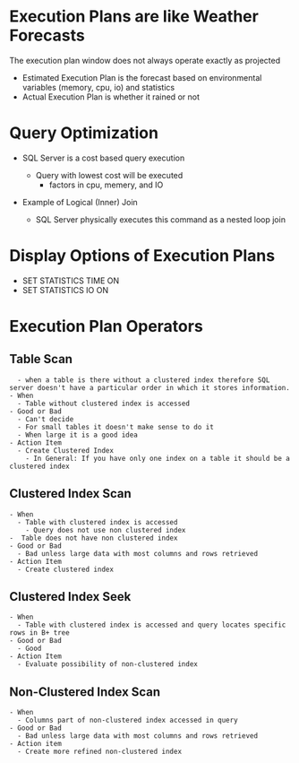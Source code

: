 # Execution Plans are like Weather Forecasts
  The execution plan window does not always operate exactly as projected
  - Estimated Execution Plan is the forecast based on environmental variables (memory, cpu, io) and statistics
  - Actual Execution Plan is whether it rained or not

# Query Optimization

 - SQL Server is a cost based query execution 
   - Query with lowest cost will be executed
     - factors in cpu, memery, and IO
 
 - Example of Logical (Inner) Join
   - SQL Server physically executes this command as a nested loop join

# Display Options of Execution Plans

 - SET STATISTICS TIME ON
 - SET STATISTICS IO ON

# Execution Plan Operators

  ## Table Scan 
      - when a table is there without a clustered index therefore SQL server doesn't have a particular order in which it stores information.
    - When
      - Table without clustered index is accessed
    - Good or Bad
      - Can't decide
      - For small tables it doesn't make sense to do it
      - When large it is a good idea
    - Action Item
      - Create Clustered Index
        - In General: If you have only one index on a table it should be a clustered index

  ## Clustered Index Scan
    - When
      - Table with clustered index is accessed
        - Query does not use non clustered index
	-  Table does not have non clustered index
    - Good or Bad
      - Bad unless large data with most columns and rows retrieved
    - Action Item
      - Create clustered index

  ## Clustered Index Seek
    - When
      - Table with clustered index is accessed and query locates specific rows in B+ tree
    - Good or Bad
      - Good
    - Action Item
      - Evaluate possibility of non-clustered index

  ## Non-Clustered Index Scan
    - When 
      - Columns part of non-clustered index accessed in query
    - Good or Bad
      - Bad unless large data with most columns and rows retrieved
    - Action item
      - Create more refined non-clustered index

